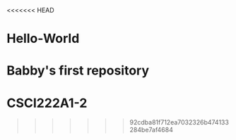 <<<<<<< HEAD
# Hello-World
Babby's first repository
=======
# CSCI222A1-2
>>>>>>> 92cdba81f712ea7032326b474133284be7af4684
